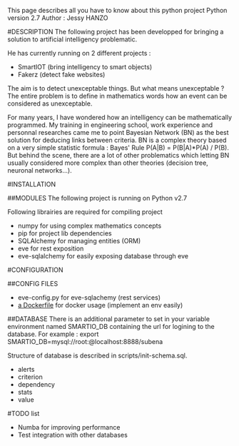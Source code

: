 This page describes all you have to know about this python project
Python version 2.7
Author : Jessy HANZO

#DESCRIPTION
The following project has been developped for bringing a solution to artificial intelligency problematic.

He has currently running on 2 different projects :
- SmartIOT (bring intelligency to smart objects)
- Fakerz (detect fake websites)

The aim is to detect unexceptable things. But what means unexceptable ? The entire problem is to define in mathematics words how an event can be considered as unexceptable.

For many years, I have wondered how an intelligency can be mathematically programmed. My training in engineering school, work experience and personnal researches came me to point Bayesian Network (BN) as the best solution for deducing links between criteria. BN is a complex theory based on a very simple statistic formula : Bayes' Rule P(A|B) = P(B|A)*P(A) / P(B). But behind the scene, there are a lot of other problematics which letting BN usually considered more complex than other theories (decision tree, neuronal networks...).

#INSTALLATION

##MODULES
The following project is running on Python v2.7

Following librairies are required for compiling project
* numpy for using complex mathematics concepts
* pip for project lib dependencies
* SQLAlchemy for managing entities (ORM)
* eve for rest exposition
* eve-sqlalchemy for easily exposing database through eve

#CONFIGURATION

##CONFIG FILES
* eve-config.py for eve-sqlachemy (rest services)
* [a Dockerfile](https://www.docker.com/) for docker usage (implement an env easily)

##DATABASE
There is an additional parameter to set in your variable environment named SMARTIO_DB containing the url for logining to the database.
For example : export SMARTIO_DB=mysql://root:@localhost:8888/subena

Structure of database is described in scripts/init-schema.sql.
* alerts
* criterion
* dependency
* stats
* value

#TODO list
* Numba for improving performance
* Test integration with other databases
